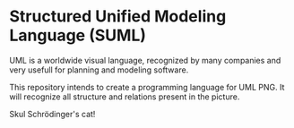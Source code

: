 # Structured Unified Modeling Language (**SUML**)

UML is a worldwide visual language, recognized by many companies and very usefull for planning and modeling software.

This repository intends to create a programming language for UML PNG. It will recognize all structure and relations present in the picture.

Skul Schrödinger's cat!
